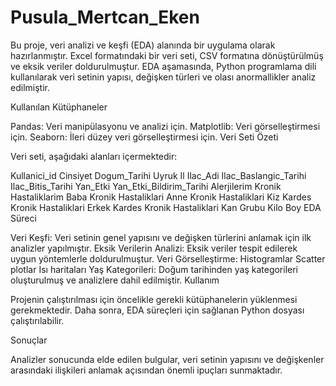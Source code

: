 # Pusula_Mertcan_Eken
Bu proje, veri analizi ve keşfi (EDA) alanında bir uygulama olarak hazırlanmıştır. Excel formatındaki bir veri seti, CSV formatına dönüştürülmüş ve eksik veriler doldurulmuştur. EDA aşamasında, Python programlama dili kullanılarak veri setinin yapısı, değişken türleri ve olası anormallikler analiz edilmiştir.

Kullanılan Kütüphaneler

Pandas: Veri manipülasyonu ve analizi için.
Matplotlib: Veri görselleştirmesi için.
Seaborn: İleri düzey veri görselleştirmesi için.
Veri Seti Özeti

Veri seti, aşağıdaki alanları içermektedir:

Kullanici_id
Cinsiyet
Dogum_Tarihi
Uyruk
Il
Ilac_Adi
Ilac_Baslangic_Tarihi
Ilac_Bitis_Tarihi
Yan_Etki
Yan_Etki_Bildirim_Tarihi
Alerjilerim
Kronik Hastaliklarim
Baba Kronik Hastaliklari
Anne Kronik Hastaliklari
Kiz Kardes Kronik Hastaliklari
Erkek Kardes Kronik Hastaliklari
Kan Grubu
Kilo
Boy
EDA Süreci

Veri Keşfi: Veri setinin genel yapısını ve değişken türlerini anlamak için ilk analizler yapılmıştır.
Eksik Verilerin Analizi: Eksik veriler tespit edilerek uygun yöntemlerle doldurulmuştur.
Veri Görselleştirme:
Histogramlar
Scatter plotlar
Isı haritaları
Yaş Kategorileri: Doğum tarihinden yaş kategorileri oluşturulmuş ve analizlere dahil edilmiştir.
Kullanım

Projenin çalıştırılması için öncelikle gerekli kütüphanelerin yüklenmesi gerekmektedir. Daha sonra, EDA süreçleri için sağlanan Python dosyası çalıştırılabilir.

Sonuçlar

Analizler sonucunda elde edilen bulgular, veri setinin yapısını ve değişkenler arasındaki ilişkileri anlamak açısından önemli ipuçları sunmaktadır.

